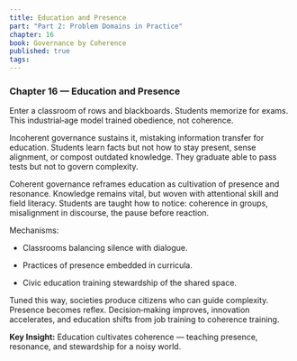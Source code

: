 ```yaml
---
title: Education and Presence
part: "Part 2: Problem Domains in Practice"
chapter: 16
book: Governance by Coherence
published: true
tags:
---
```

### Chapter 16 — Education and Presence

Enter a classroom of rows and blackboards. Students memorize for exams. This industrial‑age model trained obedience, not coherence.

Incoherent governance sustains it, mistaking information transfer for education. Students learn facts but not how to stay present, sense alignment, or compost outdated knowledge. They graduate able to pass tests but not to govern complexity.

Coherent governance reframes education as cultivation of presence and resonance. Knowledge remains vital, but woven with attentional skill and field literacy. Students are taught how to notice: coherence in groups, misalignment in discourse, the pause before reaction.

Mechanisms:

- Classrooms balancing silence with dialogue.
    
- Practices of presence embedded in curricula.
    
- Civic education training stewardship of the shared space.
    

Tuned this way, societies produce citizens who can guide complexity. Presence becomes reflex. Decision‑making improves, innovation accelerates, and education shifts from job training to coherence training.

**Key Insight:** Education cultivates coherence — teaching presence, resonance, and stewardship for a noisy world.